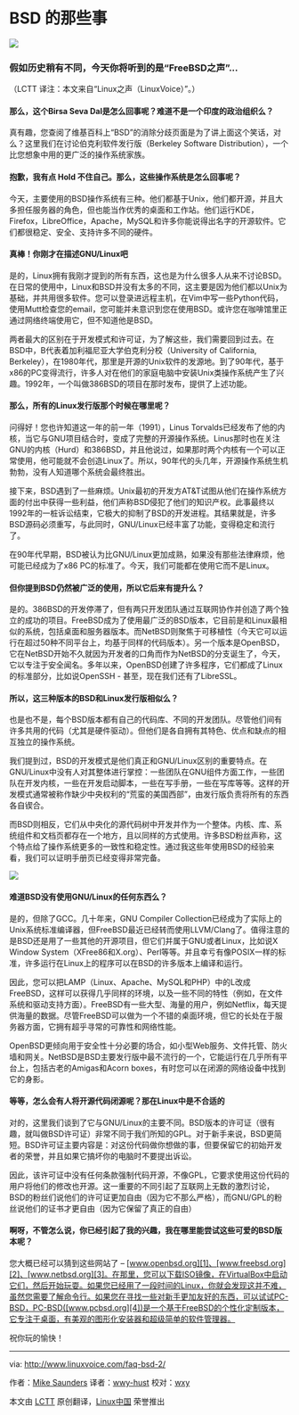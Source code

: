 BSD 的那些事
================================================================================
![](http://www.linuxvoice.com/wp-content/uploads/2015/02/faq1-large1.png)

### 假如历史稍有不同，今天你将听到的是“FreeBSD之声”... ###
（LCTT 译注：本文来自“Linux之声（LinuxVoice）”。）

#### 那么，这个Birsa Seva Dal是怎么回事呢？难道不是一个印度的政治组织么？ ####

真有趣，您查阅了维基百科上“BSD”的消除分歧页面是为了讲上面这个笑话，对么？这里我们在讨论伯克利软件发行版（Berkeley Software Distribution），一个比您想象中用的更广泛的操作系统家族。

#### 抱歉，我有点 Hold 不住自己。那么，这些操作系统是怎么回事呢？ ####

今天，主要使用的BSD操作系统有三种。他们都基于Unix，他们都开源，并且大多担任服务器的角色，但也能当作优秀的桌面和工作站。他们运行KDE，Firefox，LibreOffice，Apache，MySQL和许多你能说得出名字的开源软件。它们都很稳定、安全、支持许多不同的硬件。

#### 真棒！你刚才在描述GNU/Linux吧 ####

是的，Linux拥有我刚才提到的所有东西，这也是为什么很多人从来不讨论BSD。在日常的使用中，Linux和BSD并没有太多的不同，这主要是因为他们都以Unix为基础，并共用很多软件。您可以登录进远程主机，在Vim中写一些Python代码，使用Mutt检查您的email，您可能并未意识到您在使用BSD。或许您在咖啡馆里正通过网络终端使用它，但不知道他是BSD。

两者最大的区别在于开发模式和许可证，为了解这些，我们需要回到过去。在BSD中，B代表着加利福尼亚大学伯克利分校（University of California, Berkeley），在1980年代，那里是开源的Unix软件的发源地。到了90年代，基于x86的PC变得流行，许多人对在他们的家庭电脑中安装Unix类操作系统产生了兴趣。1992年，一个叫做386BSD的项目在那时发布，提供了上述功能。

#### 那么，所有的Linux发行版那个时候在哪里呢？ ####

问得好！您也许知道这一年的前一年（1991），Linus Torvalds已经发布了他的内核，当它与GNU项目结合时，变成了完整的开源操作系统。Linus那时也在关注GNU的内核（Hurd）和386BSD，并且他说过，如果那时两个内核有一个可以正常使用，他可能就不会创造Linux了。所以，90年代的头几年，开源操作系统生机勃勃，没有人知道哪个系统会最终胜出。

接下来，BSD遇到了一些麻烦。Unix最初的开发方AT&T试图从他们在操作系统方面的付出中获得一些利益，他们声称BSD侵犯了他们的知识产权。此事最终以1992年的一桩诉讼结束，它极大的抑制了BSD的开发进程。其结果就是，许多BSD源码必须重写，与此同时，GNU/Linux已经丰富了功能，变得稳定和流行了。

在90年代早期，BSD被认为比GNU/Linux更加成熟，如果没有那些法律麻烦，他可能已经成为了x86 PC的标准了。今天，我们可能都在使用它而不是Linux。

#### 但你提到BSD仍然被广泛的使用，所以它后来有提升么？ ####

是的。386BSD的开发停滞了，但有两只开发团队通过互联网协作并创造了两个独立的成功的项目。FreeBSD成为了使用最广泛的BSD版本，它目前是和Linux最相似的系统，包括桌面和服务器版本。而NetBSD则聚焦于可移植性（今天它可以运行在超过50种不同平台上，均基于同样的代码版本）。另一个版本是OpenBSD，它在NetBSD开始不久就因为开发者的口角而作为NetBSD的分支诞生了，今天，它以专注于安全闻名。多年以来，OpenBSD创建了许多程序，它们都成了Linux的标准部分，比如说OpenSSH - 甚至，现在我们还有了LibreSSL。

#### 所以，这三种版本的BSD和Linux发行版相似么？ ####

也是也不是，每个BSD版本都有自己的代码库、不同的开发团队。尽管他们间有许多共用的代码（尤其是硬件驱动）。但他们是各自拥有其特色、优点和缺点的相互独立的操作系统。

我们提到过，BSD的开发模式是他们真正和GNU/Linux区别的重要特点。在GNU/Linux中没有人对其整体进行掌控：一些团队在GNU组件方面工作，一些团队在开发内核，一些在开发启动脚本，一些在写手册，一些在写库等等。这样的开发模式通常被称作缺少中央权利的“荒蛮的美国西部”，由发行版负责将所有的东西各自锲合。

而BSD则相反，它们从中央化的源代码树中开发并作为一个整体。内核、库、系统组件和文档页都存在一个地方，且以同样的方式使用。许多BSD粉丝声称，这个特点给了操作系统更多的一致性和稳定性。通过我这些年使用BSD的经验来看，我们可以证明手册页已经变得非常完备。

![](http://www.linuxvoice.com/wp-content/uploads/2015/02/faq2-large1.png)

#### 难道BSD没有使用GNU/Linux的任何东西么？ ####

是的，但除了GCC。几十年来，GNU Compiler Collection已经成为了实际上的Unix系统标准编译器，但FreeBSD最近已经转而使用LLVM/Clang了。值得注意的是BSD还是用了一些其他的开源项目，但它们并属于GNU或者Linux，比如说X Window System（XFree86和X.org）、Perl等等。并且幸亏有像POSIX一样的标准，许多运行在Linux上的程序可以在BSD的许多版本上编译和运行。

因此，您可以把LAMP（Linux、Apache、MySQL和PHP）中的L改成FreeBSD，这样可以获得几乎同样的环境，以及一些不同的特性（例如，在文件系统和驱动支持方面）。FreeBSD有一些大型、海量的用户，例如Netflix，每天提供海量的数据。尽管FreeBSD可以做为一个不错的桌面环境，但它的长处在于服务器方面，它拥有超乎寻常的可靠性和网络性能。

OpenBSD更倾向用于安全性十分必要的场合，如小型Web服务、文件托管、防火墙和网关。NetBSD是BSD主要发行版中最不流行的一个，它能运行在几乎所有平台上，包括古老的Amigas和Acorn boxes，有时您可以在闭源的网络设备中找到它的身影。

#### 等等，怎么会有人将开源代码闭源呢？那在Linux中是不合适的 ####

对的，这里我们谈到了它与GNU/Linux的主要不同。BSD版本的许可证（很有趣，就叫做BSD许可证）非常不同于我们所知的GPL。对于新手来说，BSD更简短。BSD许可证主要内容是：对这份代码做你想做的事，但要保留它的初始开发者的荣誉，并且如果它搞坏你的电脑时不要提出诉讼。

因此，该许可证中没有任何条款强制代码开源，不像GPL，它要求使用这份代码的用户将他们的修改也开源。这一重要的不同引起了互联网上无数的激烈讨论，BSD的粉丝们说他们的许可证更加自由（因为它不那么严格），而GNU/GPL的粉丝说他们的证书才更自由（因为它保留了真正的自由）

#### 啊呀，不管怎么说，你已经引起了我的兴趣，我在哪里能尝试这些可爱的BSD版本呢？ ####

您大概已经可以猜到这些网站了 – [www.openbsd.org][1]、[www.freebsd.org][2]、[www.netbsd.org][3]。在那里，您可以下载ISO镜像，在VirtualBox中启动它们，然后开始玩耍。如果您已经用了一段时间的Linux，你就会发现这并不难，虽然您需要了解命令行。如果您在寻找一些对新手更加友好的东西，可以试试PC-BSD，PC-BSD([www.pcbsd.org][4])是一个基于FreeBSD的个性化定制版本，它专注于桌面，有美观的图形化安装器和超级简单的软件管理器。

祝你玩的愉快！

--------------------------------------------------------------------------------

via: http://www.linuxvoice.com/faq-bsd-2/

作者：[Mike Saunders][a]
译者：[wwy-hust](https://github.com/wwy-hust)
校对：[wxy](https://github.com/wxy)

本文由 [LCTT](https://github.com/LCTT/TranslateProject) 原创翻译，[Linux中国](http://linux.cn/) 荣誉推出

[a]:http://www.linuxvoice.com/author/mike/
[1]:http://www.openbsd.org/
[2]:http://www.freebsd.org/
[3]:http://www.netbsd.org/
[4]:http://www.pcbsd.org/
